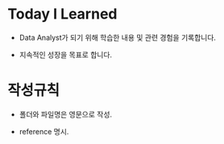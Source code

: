 # Today I Learned

* Data Analyst가 되기 위해 학습한 내용 및 관련 경험을 기록합니다.

* 지속적인 성장을 목표로 합니다.

# 작성규칙

* 폴더와 파일명은 영문으로 작성. 

* reference 명시.